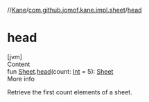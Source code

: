 //[Kane](../index.md)/[com.github.jomof.kane.impl.sheet](index.md)/[head](head.md)



# head  
[jvm]  
Content  
fun [Sheet](-sheet/index.md).[head](head.md)(count: [Int](https://kotlinlang.org/api/latest/jvm/stdlib/kotlin/-int/index.html) = 5): [Sheet](-sheet/index.md)  
More info  


Retrieve the first count elements of a sheet.

  



